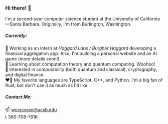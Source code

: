 ### Hi there! 👋

I'm a second-year computer science student at the University of California&mdash;Santa Barbara. Originally, I'm from Burlington, Washington.  

##### Currently:
🔭 Working as an intern at *Haggard Labs / Burgher Haggard* developing a financial aggregation app. Also, I'm building a personal website and an AI game (more details soon!).  
🌱 Learning about computation theory and quantum computing. Woohoo!   
🤔 Interested in computability (both quantum and classical), cryptography, and digital finance.   
❤️‍🔥 My favorite languages are TypeScript, C++, and Python. I'm a big fan of Rust, but don't use it as much as I'd like.

##### Contact Me:
📫 wcorcoran@ucsb.edu  
📞 360-708-7616 

<!--
**wrcorcoran/wrcorcoran** is a ✨ _special_ ✨ repository because its `README.md` (this file) appears on your GitHub profile.

Here are some ideas to get you started:

- 🔭 I’m currently working on ...
- 🌱 I’m currently learning ...
- 👯 I’m looking to collaborate on ...
- 🤔 I’m looking for help with ...
- 💬 Ask me about ...
- 📫 How to reach me: ...
- 😄 Pronouns: ...
- ⚡ Fun fact: ...
-->
